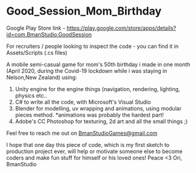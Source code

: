 # Good_Session_Mom_Birthday
Google Play Store link - https://play.google.com/store/apps/details?id=com.BmanStudio.GoodSession

For recruiters / people looking to inspect the code - you can find it in Assets/Scripts (.cs files) 

A mobile semi-casual game for mom's 50th birthday i made in one month (April 2020, during the Covid-19 lockdown while i was staying in Nelson,New Zealand) using:
1. Unity engine for the engine things (navigation, rendering, lighting, physics etc..
2. C# to write all the code, with Microsoft's Visual Studio
3. Blender for modelling, uv wrapping and animations, using modular pieces method. *animations was probably the hardest part!
4. Adobe's CC Photoshop for texturing, 2d art and all the small things ;)

Feel free to reach me out on BmanStudioGames@gmail.com

I hope that one day this piece of code, which is my first sketch to production project ever, will help or motivate someone else to become coders and make fun stuff for himself or his loved ones!
Peace <3
Ori,
BmanStudio
